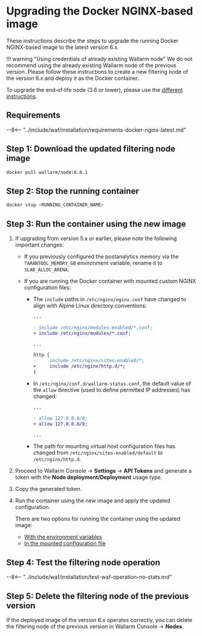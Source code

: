 [waf-mode-instr]:                   ../admin-en/configure-wallarm-mode.md
[blocking-page-instr]:              ../admin-en/configuration-guides/configure-block-page-and-code.md
[logging-instr]:                    ../admin-en/configure-logging.md
[proxy-balancer-instr]:             ../admin-en/using-proxy-or-balancer-en.md
[process-time-limit-instr]:         ../admin-en/configure-parameters-en.md#wallarm_process_time_limit
[allocating-memory-guide]:          ../admin-en/configuration-guides/allocate-resources-for-node.md
[ptrav-attack-docs]:                ../attacks-vulns-list.md#path-traversal
[attacks-in-ui-image]:              ../images/admin-guides/test-attacks-quickstart.png
[nginx-process-time-limit-docs]:    ../admin-en/configure-parameters-en.md#wallarm_process_time_limit
[nginx-process-time-limit-block-docs]:  ../admin-en/configure-parameters-en.md#wallarm_process_time_limit_block
[overlimit-res-rule-docs]:           ../user-guides/rules/configure-overlimit-res-detection.md
[graylist-docs]:                     ../user-guides/ip-lists/overview.md
[waf-mode-instr]:                   ../admin-en/configure-wallarm-mode.md
[ip-lists-docs]:                    ../user-guides/ip-lists/overview.md
[api-policy-enf-docs]:              ../api-specification-enforcement/overview.md
[link-wallarm-health-check]:        ../admin-en/uat-checklist-en.md

# Upgrading the Docker NGINX-based image

These instructions describe the steps to upgrade the running Docker NGINX-based image to the latest version 6.x.

!!! warning "Using credentials of already existing Wallarm node"
    We do not recommend using the already existing Wallarm node of the previous version. Please follow these instructions to create a new filtering node of the version 6.x and deploy it as the Docker container.

To upgrade the end‑of‑life node (3.6 or lower), please use the [different instructions](older-versions/docker-container.md).

## Requirements

--8<-- "../include/waf/installation/requirements-docker-nginx-latest.md"

## Step 1: Download the updated filtering node image

``` bash
docker pull wallarm/node:6.6.1
```

## Step 2: Stop the running container

```bash
docker stop <RUNNING_CONTAINER_NAME>
```

## Step 3: Run the container using the new image

1. If upgrading from version 5.x or earlier, please note the following important changes:

    * If you previously configured the postanalytics memory via the `TARANTOOL_MEMORY_GB` environment variable, rename it to `SLAB_ALLOC_ARENA`.
    * If you are running the Docker container with mounted custom NGINX configuration files:

        * The `include` paths in `/etc/nginx/nginx.conf` have changed to align with Alpine Linux directory conventions:

            ```diff
            ...

            - include /etc/nginx/modules-enabled/*.conf;
            + include /etc/nginx/modules/*.conf;

            ...

            http {
            -     include /etc/nginx/sites-enabled/*;
            +     include /etc/nginx/http.d/*;
            }
            ```
        
        * In `/etc/nginx/conf.d/wallarm-status.conf`, the default value of the `allow` directive (used to define permitted IP addresses) has changed:

            ```diff
            ...

            - allow 127.0.0.8/8;
            + allow 127.0.0.0/8;

            ...
            ```
        
        * The path for mounting virtual host configuration files has changed from `/etc/nginx/sites-enabled/default` to `/etc/nginx/http.d`.
1. Proceed to Wallarm Console → **Settings** → **API Tokens** and generate a token with the **Node deployment/Deployment** usage type.
1. Copy the generated token.
1. Run the container using the new image and apply the updated configuration.
    
    There are two options for running the container using the updated image:

    * [With the environment variables](../admin-en/installation-docker-en.md#run-the-container-passing-the-environment-variables)
    * [In the mounted configuration file](../admin-en/installation-docker-en.md#run-the-container-mounting-the-configuration-file)

## Step 4: Test the filtering node operation

--8<-- "../include/waf/installation/test-waf-operation-no-stats.md"

## Step 5: Delete the filtering node of the previous version

If the deployed image of the version 6.x operates correctly, you can delete the filtering node of the previous version in Wallarm Console → **Nodes**.
